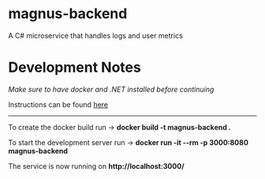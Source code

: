 # magnus-backend
A C# microservice that handles logs and user metrics


# Development Notes

_Make sure to have docker and .NET installed before continuing_

Instructions can be found [here](https://dotnet.microsoft.com/en-us/learn/aspnet/microservice-tutorial/install)

---

To create the docker build run -> **docker build -t magnus-backend .**

To start the development server run -> **docker run -it --rm -p 3000:8080 magnus-backend**

The service is now running on **http://localhost:3000/**
